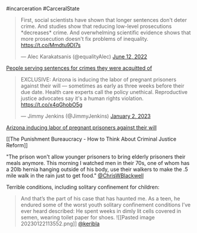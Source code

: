 
#incarceration #CarceralState 

<blockquote class="twitter-tweet"><p lang="en" dir="ltr">First, social scientists have shown that longer sentences don&#39;t deter crime. And studies show that reducing low-level prosecutions *decreases* crime. And overwhelming scientific evidence shows that more prosecution doesn&#39;t fix problems of inequality. <a href="https://t.co/Mmdtu9DI7s">https://t.co/Mmdtu9DI7s</a></p>&mdash; Alec Karakatsanis (@equalityAlec) <a href="https://twitter.com/equalityAlec/status/1536091029564280836?ref_src=twsrc%5Etfw">June 12, 2022</a></blockquote> <script async src="https://platform.twitter.com/widgets.js" charset="utf-8"></script>


[People serving sentences for crimes they were acquitted of](https://twitter.com/leftiblog/status/1608511769001222144?s=20)


<blockquote class="twitter-tweet"><p lang="en" dir="ltr">EXCLUSIVE: Arizona is inducing the labor of pregnant prisoners against their will — sometimes as early as three weeks before their due date. Health care experts call the policy unethical. Reproductive justice advocates say it&#39;s a human rights violation. <a href="https://t.co/x4qGhobO5g">https://t.co/x4qGhobO5g</a></p>&mdash; Jimmy Jenkins (@JimmyJenkins) <a href="https://twitter.com/JimmyJenkins/status/1609898137107451904?ref_src=twsrc%5Etfw">January 2, 2023</a></blockquote> <script async src="https://platform.twitter.com/widgets.js" charset="utf-8"></script>

[Arizona inducing labor of pregnant prisoners against their will](https://www.azcentral.com/story/news/local/arizona/2023/01/02/arizona-inducing-labor-of-pregnant-prisoners-against-their-will/69768038007/)

[[The Punishment Bureaucracy - How to Think About Criminal Justice Reform]]

"The prison won't allow younger prisoners to bring elderly prisoners their meals anymore. This morning I watched men in their 70s, one of whom has a 20lb hernia hanging outside of his body, use their walkers to make the .5 mile walk in the rain just to get food."
[@ChrisWBlackwell](https://twitter.com/ChrisWBlackwell/status/1611026369642917888?s=20)

Terrible conditions, including solitary confinement for children:

>And that’s the part of his case that has haunted me. As a teen, he endured some of the worst youth solitary confinement conditions I’ve ever heard described: He spent weeks in dimly lit cells covered in semen, wearing toilet paper for shoes.
>![[Pasted image 20230122113552.png]]
[@keribla](https://twitter.com/keribla/status/1617042224403083265?t=4BLOLAXfADznIHsXIkIgTQ)